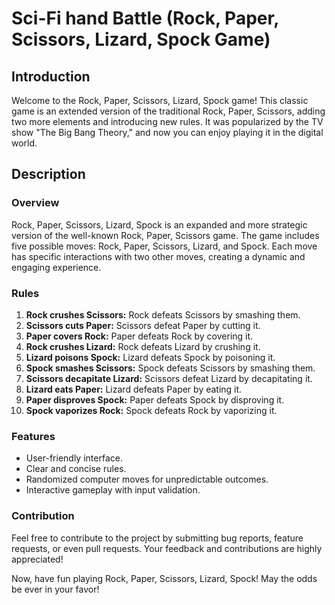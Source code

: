 #  Sci-Fi hand Battle (Rock, Paper, Scissors, Lizard, Spock Game)

## Introduction

Welcome to the Rock, Paper, Scissors, Lizard, Spock game! This classic game is an extended version of the traditional Rock, Paper, Scissors, adding two more elements and introducing new rules. It was popularized by the TV show "The Big Bang Theory," and now you can enjoy playing it in the digital world.

## Description

### Overview

Rock, Paper, Scissors, Lizard, Spock is an expanded and more strategic version of the well-known Rock, Paper, Scissors game. The game includes five possible moves: Rock, Paper, Scissors, Lizard, and Spock. Each move has specific interactions with two other moves, creating a dynamic and engaging experience.

### Rules

1. **Rock crushes Scissors:** Rock defeats Scissors by smashing them.
2. **Scissors cuts Paper:** Scissors defeat Paper by cutting it.
3. **Paper covers Rock:** Paper defeats Rock by covering it.
4. **Rock crushes Lizard:** Rock defeats Lizard by crushing it.
5. **Lizard poisons Spock:** Lizard defeats Spock by poisoning it.
6. **Spock smashes Scissors:** Spock defeats Scissors by smashing them.
7. **Scissors decapitate Lizard:** Scissors defeat Lizard by decapitating it.
8. **Lizard eats Paper:** Lizard defeats Paper by eating it.
9. **Paper disproves Spock:** Paper defeats Spock by disproving it.
10. **Spock vaporizes Rock:** Spock defeats Rock by vaporizing it.



### Features

- User-friendly interface.
- Clear and concise rules.
- Randomized computer moves for unpredictable outcomes.
- Interactive gameplay with input validation.

### Contribution

Feel free to contribute to the project by submitting bug reports, feature requests, or even pull requests. Your feedback and contributions are highly appreciated!

Now, have fun playing Rock, Paper, Scissors, Lizard, Spock! May the odds be ever in your favor! 
